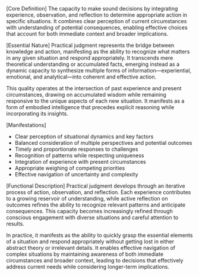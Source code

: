 [Core Definition]
The capacity to make sound decisions by integrating experience, observation, and reflection to determine appropriate action in specific situations. It combines clear perception of current circumstances with understanding of potential consequences, enabling effective choices that account for both immediate context and broader implications.

[Essential Nature]
Practical judgment represents the bridge between knowledge and action, manifesting as the ability to recognize what matters in any given situation and respond appropriately. It transcends mere theoretical understanding or accumulated facts, emerging instead as a dynamic capacity to synthesize multiple forms of information—experiential, emotional, and analytical—into coherent and effective action.

This quality operates at the intersection of past experience and present circumstances, drawing on accumulated wisdom while remaining responsive to the unique aspects of each new situation. It manifests as a form of embodied intelligence that precedes explicit reasoning while incorporating its insights.

[Manifestations]
- Clear perception of situational dynamics and key factors
- Balanced consideration of multiple perspectives and potential outcomes
- Timely and proportionate responses to challenges
- Recognition of patterns while respecting uniqueness
- Integration of experience with present circumstances
- Appropriate weighing of competing priorities
- Effective navigation of uncertainty and complexity

[Functional Description]
Practical judgment develops through an iterative process of action, observation, and reflection. Each experience contributes to a growing reservoir of understanding, while active reflection on outcomes refines the ability to recognize relevant patterns and anticipate consequences. This capacity becomes increasingly refined through conscious engagement with diverse situations and careful attention to results.

In practice, it manifests as the ability to quickly grasp the essential elements of a situation and respond appropriately without getting lost in either abstract theory or irrelevant details. It enables effective navigation of complex situations by maintaining awareness of both immediate circumstances and broader context, leading to decisions that effectively address current needs while considering longer-term implications.
